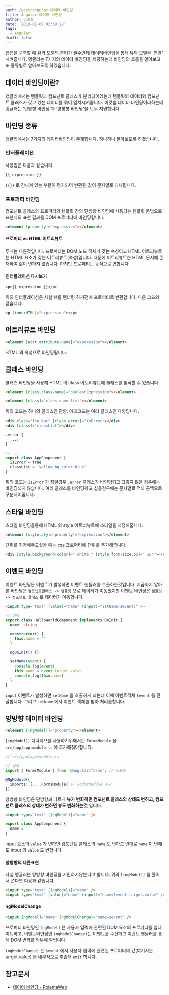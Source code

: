 ```yaml
---
path: /post/angular-데이터-바인딩
title: Angular 데이터 바인딩
author: 김희철
date: '2019-01-09 02:39:22'
tags:
  - angular
draft: false
---
```


웹앱을 구축할 때 뷰와 모델의 분리가 필수인데 데이터바인딩을 통해 뷰와 모델을 '연결' 시켜줍니다.
앵귤러는 7가지의 데이터 바인딩을 제공하는데 바인딩의 흐름을 알아보고 또 종류별로 알아보도록 하겠습니다.

## 데이터 바인딩이란?

앵귤러에서는 템플릿과 컴포넌트 클래스가 분리되어있는데 템플릿의 데이터와 컴포넌트 클래스가 갖고 있는 데이터를 묶어 일치시켜줍니다. 이것을 데이터 바인딩이라하는데 앵귤러는 '단방향 바인딩'과 '양방향 바인딩'을 모두 지원합니다.

## 바인딩 종류

앵귤러에서는 7가지의 데이터바인딩이 존재합니다. 하나하나 알아보도록 하겠습니다.

### 인터폴레이션

사용법은 다음과 같습니다.

```html
{{ expression }}
```

`{{}}` 로 감싸져 있는 부분이 평가되어 반환된 값이 문자열로 대체됩니다.

### 프로퍼티 바인딩

컴포넌트 클래스의 프로퍼티와 템플릿 간의 단방향 바인딩에 사용되는 템플릿 문법으로 표현식의 표현 결과를 DOM 프로퍼티에 바인딩합니다.

```html
<element [property]="expression"></element>
```

#### 프로퍼티 vs HTML 어트리뷰트

두개는 다른것입니다. 프로퍼티는 DOM 노드 객체가 갖는 속성이고 HTML 어트리뷰트는 HTML 요소가 갖는 어트리뷰트(속성)입니다. 때문에 어트리뷰트는 HTML 문서에 존재하여 값이 변하지 않습니다. 하지만 프로퍼티는 동적으로 변합니다.

#### 인터폴레이션 다시보기

```html
<p>{{ expression }}</p>
```

위의 인터폴레이션은 사실 뷰를 렌더링 하기전에 프로퍼티로 변환합니다. 다음 코드와 같습니다.

```HTML
<p [innerHTML]="expression"></p>
```

## 어트리뷰트 바인딩

```html
<element [attr.attribute-name]="expression"></element>
```

HTML 의 속성으로 바인딩됩니다.

## 클래스 바인딩

클래스 바인딩을 사용해 HTML 의 class 어트리뷰트에 클래스를 첨삭할 수 있습니다.

```html
<element [class.class-name]="booleanExpression"></element>

<element [class]="class-name-list"></element>
```

위의 코드는 하나의 클래스인 단항, 아래코드는 여러 클래스인 다항입니다.

```html
<div class="foo bar" [class.error]="isError"></div>
<div [class]="classList"></div>
```

```css
.error {
  ...;
}
```

```ts
// ...
export class AppComponent {
  isError = true
  classList = 'yellow-bg color-blue'
}
```

위의 코드는 `isError` 가 참일경우 `.error` 클래스가 바인딩되고 그렇지 않을 경우에는 바인딩되지 않습니다. 여러 클래스를 바인딩하고 싶을경우에는 문자열로 적되 공백으로 구분지어줍니다.

## 스타일 바인딩

스타일 바인딩을통해 HTML 의 style 어트리뷰트에 스타일을 지정해줍니다.

```HTML
<element [style.style-property]="expression"></element>
```

단위를 지정해주고싶을 때는 css 프로퍼티에 단위를 추가해줍니다.

```html
<div [style.background-color]="'white'" [style.font-size.px]="'16'"></div>
```

## 이벤트 바인딩

이벤트 바인딩은 이벤트가 발생하면 이벤트 핸들러를 호출하는것입니다. 지금까지 알아본 바인딩은 `컴포넌트클래스 -> 템플릿` 으로 데이터가 이동했지만 이벤트 바인딩은 `템플릿 -> 컴포넌트 클래스` 로 데이터가 이동합니다.

```html
<input type="text" [value]="name" (input)="setName($event)" />
```

```ts
// 생략
export class HelloWorldComponent implements OnInit {
  name: string

  constructor() {
    this.name = ''
  }

  ngOnInit() {}

  setName(event) {
    console.log(event)
    this.name = event.target.value
    console.log(this.name)
  }
}
```

`input` 이벤트가 발생하면 `setName` 을 호출하게 되는데 이때 이벤트객체 `$event` 를 전달합니다. 그리고 `setName` 에서 이벤트 객체를 받아 처리를합니다.

## 양방향 데이터 바인딩

```html
<element [(ngModel)]="property"></element>
```

`[(ngModel)]` 디렉티브를 사용하기위해서는 `FormsModule` 을 `src/app/app.module.ts` 에 추가해줘야합니다.

```ts
// src/app/app/module.ts

// 생략
import { FormsModule } from '@angular/forms'; // 임포트

@NgModule({
  imports: [...,FormsModule] // FormsModule 추가
})
```

양방향 바인딩은 단방향과 다르게 **뷰가 변화하면 컴포넌트 클래스의 상태도 변하고, 컴포넌트 클래스의 상태가 변하면 뷰도 변화하는것** 입니다.

```html
<input type="text" [(ngModel)]="name" />
```

```ts
export class AppComponent {
  name = ''
}
```

input 요소의 `value` 가 변하면 컴포넌트 클래스의 `name` 도 변하고 반대로 `name` 이 변해도 input 의 `value` 도 변합니다.

#### 양방향의 다른표현

사실 앵귤러는 양방향 바인딩을 지원하지않는다고 합니다. 위의 `[(ngModel)]` 을 풀어서 쓴다면 다음과 같습니다.

```html
<input type="text" [(ngModel)]="name" />
<input type="text" [value]="name" (input)="name=$event.target.value" />
```

#### ngModelChange

```html
<input [ngModel]="name" (ngModelChange)="name=$event" />
```

프로퍼티 바인딩인 `[ngModel]` 은 사용자 입력에 관련된 DOM 요소의 프로퍼티를 업데이트하고, 이벤트바인딩인 `(ngModelChange)`는 이벤트를 수신하고 이벤트 핸들러를 통해 DOM 변화를 외부에 알립니다.

`(ngModelChange)` 는 `$event` 에서 사용자 입력에 관련된 프로퍼티의 값(여기서는 target.value) 을 내부적으로 추출해 `emit` 합니다.

## 참고문서

- [데이터 바인딩 - PoiemaWeb](https://poiemaweb.com/angular-component-data-binding)
